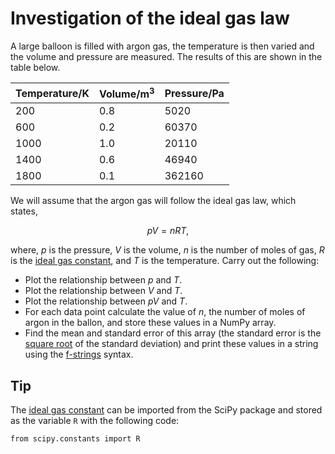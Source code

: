 # Investigation of the ideal gas law

A large balloon is filled with argon gas, the temperature is then varied and the volume and pressure are measured. 
The results of this are shown in the table below.

| Temperature/K | Volume/m<sup>3</sup> | Pressure/Pa |
|---|---|---|
| 200 | 0.8 | 5020 |
| 600 | 0.2 | 60370 |
| 1000 | 1.0 | 20110 |
| 1400 | 0.6 | 46940 |
| 1800 | 0.1 | 362160 |

We will assume that the argon gas will follow the ideal gas law, which states, 

$$ pV = nRT, $$ 

where, $p$ is the pressure, $V$ is the volume, $n$ is the number of moles of gas, $R$ is the [ideal gas constant](https://en.wikipedia.org/wiki/Gas_constant), and $T$ is the temperature.
Carry out the following: 

- Plot the relationship between $p$ and $T$.
- Plot the relationship between $V$ and $T$.
- Plot the relationship between $pV$ and $T$.
- For each data point calculate the value of $n$, the number of moles of argon in the ballon, and store these values in a NumPy array.
- Find the mean and standard error of this array (the standard error is the [square root](https://numpy.org/doc/stable/reference/generated/numpy.sqrt.html) of the standard deviation) and print these values in a string using the [f-strings](https://pythoninchemistry.org/ch40208/python_basics/variables.html#aside-f-strings) syntax.

## Tip 

The [ideal gas constant](https://en.wikipedia.org/wiki/Gas_constant) can be imported from the SciPy package and stored as the variable `R` with the following code:

```
from scipy.constants import R
```
